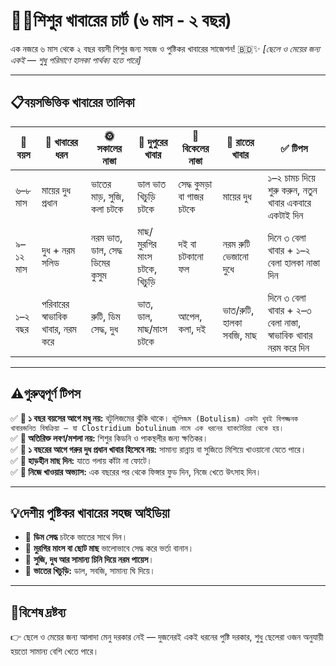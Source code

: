 # 👶🍼শিশুর খাবারের চার্ট (৬ মাস - ২ বছর)

এক নজরে ৬ মাস থেকে ২ বছর বয়সী শিশুর জন্য সহজ ও পুষ্টিকর খাবারের সাজেশন! 🇧🇩✨ *[ছেলে ও মেয়ের জন্য একই — শুধু পরিমাণে হালকা পার্থক্য হতে পারে]*

---

## 📋বয়সভিত্তিক খাবারের তালিকা

<table>
  <thead>
    <tr>
      <th>📅 বয়স</th>
      <th>🥣 খাবারের ধরন</th>
      <th>🌞 সকালের নাস্তা</th>
      <th>🍛 দুপুরের খাবার</th>
      <th>🍎 বিকেলের নাস্তা</th>
      <th>🌙 রাতের খাবার</th>
      <th>✅ টিপস</th>
    </tr>
  </thead>
  <tbody>
    <tr>
      <td>৬–৮ মাস</td>
      <td>মায়ের দুধ প্রধান</td>
      <td>ভাতের মাড়, সুজি, কলা চটকে</td>
      <td>ডাল ভাত খিচুড়ি চটকে</td>
      <td>সেদ্ধ কুমড়া বা গাজর চটকে</td>
      <td>মায়ের দুধ</td>
      <td>১–২ চামচ দিয়ে শুরু করুন, নতুন খাবার একবারে একটাই দিন</td>
    </tr>
    <tr>
      <td>৯–১২ মাস</td>
      <td>দুধ + নরম সলিড</td>
      <td>নরম ভাত, ডাল, সেদ্ধ ডিমের কুসুম</td>
      <td>মাছ/মুরগির মাংস চটকে, খিচুড়ি</td>
      <td>দই বা চটকানো ফল</td>
      <td>নরম রুটি ভেজানো দুধে</td>
      <td>দিনে ৩ বেলা খাবার + ১–২ বেলা হালকা নাস্তা দিন</td>
    </tr>
    <tr>
      <td>১–২ বছর</td>
      <td>পরিবারের স্বাভাবিক খাবার, নরম করে</td>
      <td>রুটি, ডিম সেদ্ধ, দুধ</td>
      <td>ভাত, ডাল, মাছ/মাংস চটকে</td>
      <td>আপেল, কলা, দই</td>
      <td>ভাত/রুটি, হালকা সবজি, মাছ</td>
      <td>দিনে ৩ বেলা খাবার + ২–৩ বেলা নাস্তা, স্বাভাবিক খাবার নরম করে দিন</td>
    </tr>
  </tbody>
</table>

---

## ⚠️গুরুত্বপূর্ণ টিপস

✅ **🍯 ১ বছর বয়সের আগে মধু নয়:** বটুলিজমের ঝুঁকি থাকে। `বটুলিজম (Botulism) একটা খুবই বিপজ্জনক খাবারজনিত বিষক্রিয়া — যা Clostridium botulinum নামে এক ধরনের ব্যাকটেরিয়া থেকে হয়।`<br>
✅ **🧂 অতিরিক্ত লবণ/মশলা নয়:** শিশুর কিডনি ও পাকস্থলীর জন্য ক্ষতিকর।  
✅ **🍼 ১ বছরের আগে গরুর দুধ প্রধান খাবার হিসেবে নয়:** সামান্য রান্নায় বা সুজিতে মিশিয়ে খাওয়ানো যেতে পারে।  
✅ **🍲 হাড়হীন মাছ দিন:** যাতে গলায় কাঁটা না ফোটে।  
✅ **🥣 নিজে খাওয়ার অভ্যাস:** এক বছরের পর থেকে ফিঙ্গার ফুড দিন, নিজে খেতে উৎসাহ দিন।

---

## 💡দেশীয় পুষ্টিকর খাবারের সহজ আইডিয়া

- 🥚 **ডিম সেদ্ধ** চটকে ভাতের সাথে দিন।  
- 🍗 **মুরগির মাংস বা ছোট মাছ** ভালোভাবে সেদ্ধ করে ভর্তা বানান।  
- 🍮 **সুজি, দুধ আর সামান্য চিনি দিয়ে নরম পায়েস**।  
- 🍲 **ভাতের খিচুড়ি:** ডাল, সবজি, সামান্য ঘি দিয়ে।

---

## 📌বিশেষ দ্রষ্টব্য

👉 ছেলে ও মেয়ের জন্য আলাদা মেনু দরকার নেই — দুজনেরই একই ধরনের পুষ্টি দরকার, শুধু ছেলেরা ওজন অনুযায়ী হয়তো সামান্য বেশি খেতে পারে।